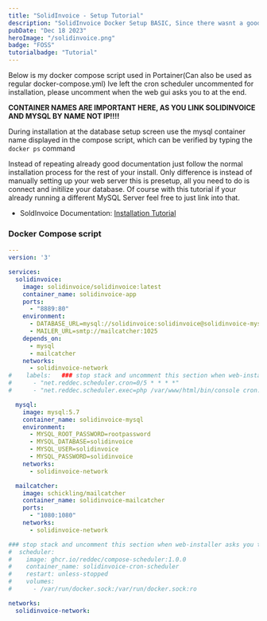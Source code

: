 ```yaml
---
title: "SolidInvoice - Setup Tutorial"
description: "SolidInvoice Docker Setup BASIC, Since there wasnt a good Tutorial for how to install SolidInvoice into a docker container I created my own."
pubDate: "Dec 18 2023"
heroImage: "/solidinvoice.png"
badge: "FOSS"
tutorialbadge: "Tutorial"
---
```


Below is my docker compose script used in Portainer(Can also be used as regular docker-compose.yml)  Ive left the cron scheduler uncommented for installation, please uncomment when the web gui asks you to at the end. 

**CONTAINER NAMES ARE IMPORTANT HERE, AS YOU LINK SOLIDINVOICE AND MYSQL BY NAME NOT IP!!!!**

During installation at the database setup screen use the mysql container name displayed in the compose script, which can be verified by typing the <code>docker ps</code> command

Instead of repeating already good documentation just follow the normal installation process for the rest of your install.  Only difference is instead of manually setting up your web server this is presetup, all you need to do is connect and initilize your database.  Of course with this tutorial if your already running a different MySQL Server feel free to just link into that.
- SoldInvoice Documentation: [Installation Tutorial](https://docs.solidinvoice.co/en/latest/guide/installation.html)

### Docker Compose script

```yaml
---
version: '3'

services:
  solidinvoice:
    image: solidinvoice/solidinvoice:latest
    container_name: solidinvoice-app
    ports:
      - "8889:80"
    environment:
      - DATABASE_URL=mysql://solidinvoice:solidinvoice@solidinvoice-mysql/solidinvoice
      - MAILER_URL=smtp://mailcatcher:1025
    depends_on:
      - mysql
      - mailcatcher
    networks:
      - solidinvoice-network
#    labels:   ### stop stack and uncomment this section when web-installer asks you to setup cron job.
#      - "net.reddec.scheduler.cron=0/5 * * * *"
#      - "net.reddec.scheduler.exec=php /var/www/html/bin/console cron:run -e prod -n"

  mysql:
    image: mysql:5.7
    container_name: solidinvoice-mysql
    environment:
      - MYSQL_ROOT_PASSWORD=rootpassword
      - MYSQL_DATABASE=solidinvoice
      - MYSQL_USER=solidinvoice
      - MYSQL_PASSWORD=solidinvoice
    networks:
      - solidinvoice-network

  mailcatcher:
    image: schickling/mailcatcher
    container_name: solidinvoice-mailcatcher
    ports:
      - "1080:1080"
    networks:
      - solidinvoice-network

### stop stack and uncomment this section when web-installer asks you to setup cron job.
#  scheduler:
#    image: ghcr.io/reddec/compose-scheduler:1.0.0
#    container_name: solidinvoice-cron-scheduler
#    restart: unless-stopped
#    volumes:
#      - /var/run/docker.sock:/var/run/docker.sock:ro

networks:
  solidinvoice-network:
  ```
  